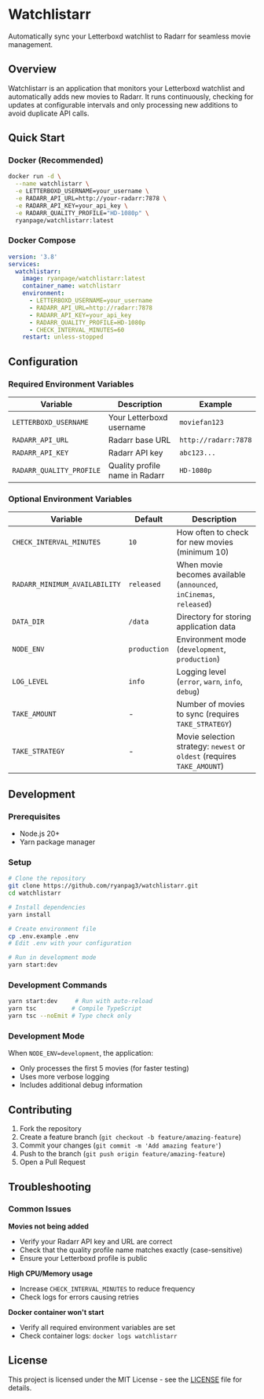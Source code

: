 # Watchlistarr

Automatically sync your Letterboxd watchlist to Radarr for seamless movie management.

## Overview

Watchlistarr is an application that monitors your Letterboxd watchlist and automatically adds new movies to Radarr. It runs continuously, checking for updates at configurable intervals and only processing new additions to avoid duplicate API calls.

## Quick Start

### Docker (Recommended)

```bash
docker run -d \
  --name watchlistarr \
  -e LETTERBOXD_USERNAME=your_username \
  -e RADARR_API_URL=http://your-radarr:7878 \
  -e RADARR_API_KEY=your_api_key \
  -e RADARR_QUALITY_PROFILE="HD-1080p" \
  ryanpage/watchlistarr:latest
```

### Docker Compose

```yaml
version: '3.8'
services:
  watchlistarr:
    image: ryanpage/watchlistarr:latest
    container_name: watchlistarr
    environment:
      - LETTERBOXD_USERNAME=your_username
      - RADARR_API_URL=http://radarr:7878
      - RADARR_API_KEY=your_api_key
      - RADARR_QUALITY_PROFILE=HD-1080p
      - CHECK_INTERVAL_MINUTES=60
    restart: unless-stopped
```

## Configuration

### Required Environment Variables

| Variable | Description | Example |
|----------|-------------|---------|
| `LETTERBOXD_USERNAME` | Your Letterboxd username | `moviefan123` |
| `RADARR_API_URL` | Radarr base URL | `http://radarr:7878` |
| `RADARR_API_KEY` | Radarr API key | `abc123...` |
| `RADARR_QUALITY_PROFILE` | Quality profile name in Radarr | `HD-1080p` |

### Optional Environment Variables

| Variable | Default | Description |
|----------|---------|-------------|
| `CHECK_INTERVAL_MINUTES` | `10` | How often to check for new movies (minimum 10) |
| `RADARR_MINIMUM_AVAILABILITY` | `released` | When movie becomes available (`announced`, `inCinemas`, `released`) |
| `DATA_DIR` | `/data` | Directory for storing application data |
| `NODE_ENV` | `production` | Environment mode (`development`, `production`) |
| `LOG_LEVEL` | `info` | Logging level (`error`, `warn`, `info`, `debug`) |
| `TAKE_AMOUNT` | - | Number of movies to sync (requires `TAKE_STRATEGY`) |
| `TAKE_STRATEGY` | - | Movie selection strategy: `newest` or `oldest` (requires `TAKE_AMOUNT`) |

## Development

### Prerequisites

- Node.js 20+
- Yarn package manager

### Setup

```bash
# Clone the repository
git clone https://github.com/ryanpag3/watchlistarr.git
cd watchlistarr

# Install dependencies
yarn install

# Create environment file
cp .env.example .env
# Edit .env with your configuration

# Run in development mode
yarn start:dev
```

### Development Commands

```bash
yarn start:dev     # Run with auto-reload
yarn tsc          # Compile TypeScript
yarn tsc --noEmit # Type check only
```

### Development Mode

When `NODE_ENV=development`, the application:
- Only processes the first 5 movies (for faster testing)
- Uses more verbose logging
- Includes additional debug information

## Contributing

1. Fork the repository
2. Create a feature branch (`git checkout -b feature/amazing-feature`)
3. Commit your changes (`git commit -m 'Add amazing feature'`)
4. Push to the branch (`git push origin feature/amazing-feature`)
5. Open a Pull Request

## Troubleshooting

### Common Issues

**Movies not being added**
- Verify your Radarr API key and URL are correct
- Check that the quality profile name matches exactly (case-sensitive)
- Ensure your Letterboxd profile is public

**High CPU/Memory usage**
- Increase `CHECK_INTERVAL_MINUTES` to reduce frequency
- Check logs for errors causing retries

**Docker container won't start**
- Verify all required environment variables are set
- Check container logs: `docker logs watchlistarr`

## License

This project is licensed under the MIT License - see the [LICENSE](LICENSE) file for details.